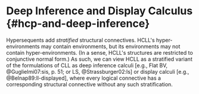 # Deep Inference and Display Calculus {#hcp-and-deep-inference}

Hypersequents add *stratified* structural connectives.
HCLL's hyper-environments may contain environments, but its environments may not contain hyper-environments.
(In a sense, HCLL's structures are restricted to conjunctive normal form.)
As such, we can view HCLL as a stratified variant of the formulations of CLL as deep inference calculi [e.g., Flat BV, @Guglielmi07:sis, p. 51; or LS, @Strassburger02:ls] or display calculi [e.g., @Belnap89:ll-displayed], where every logical connective has a corresponding structural connective without any such stratification.
